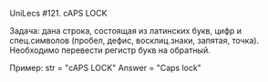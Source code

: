 UniLecs #121. cAPS LOCK


Задача: дана строка, состоящая из латинских букв, цифр и спец.символов (пробел, дефис, восклиц.знаки, запятая, точка). Необходимо перевести регистр букв на обратный. 

Пример: 
  str = "cAPS LOCK"
  Answer = "Caps lock"
